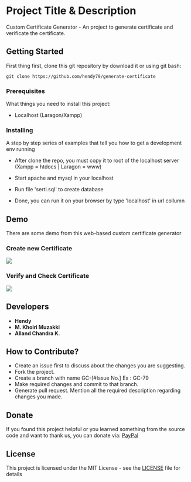 # Project Title & Description

Custom Certificate Generator - An project to generate certificate and verificate the certificate.

## Getting Started

First thing first, clone this git repository by download it or using git bash:

```
git clone https://github.com/hendy79/generate-certificate
```

### Prerequisites

What things you need to install this project:

* Localhost (Laragon/Xampp)

### Installing

A step by step series of examples that tell you how to get a development env running

* After clone the repo, you must copy it to root of the localhost server (Xampp = htdocs 
| Laragon = www)

* Start apache and mysql in your localhost
* Run file 'serti.sql' to create database
* Done, you can run it on your browser by type 'localhost' in url collumn

## Demo

There are some demo from this web-based custom certificate generator

### Create new Certificate

![](https://i.imgur.com/Zos3nbA.gif)

### Verify and Check Certificate

![](https://i.imgur.com/H5qPgzW.gif)

## Developers

* **Hendy**
* **M. Khoiri Muzakki**
* **Alland Chandra K.**

## How to Contribute?

* Create an issue first to discuss about the changes you are suggesting.
* Fork the project.
* Create a branch with name GC-[#Issue No.] Ex : GC-79
* Make required changes and commit to that branch.
* Generate pull request. Mention all the required description regarding changes you made.

## Donate

If you found this project helpful or you learned something from the source code and want to thank us, you can donate via:
[PayPal](https://www.paypal.me/hendy79)

## License

This project is licensed under the MIT License - see the [LICENSE](LICENSE) file for details